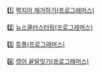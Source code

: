:one: [짝지어 제거하기(프로그래머스)](./07_string/1_remove_by_pair.md)

:two: [뉴스클러스터링(프로그래머스)](./07_string/2_news_clustering.md)

:three: [튜플(프로그래머스)](./07_string/3_tuple.md)

:four: [영어 끝말잇기(프로그래머스)](./07_string/4_end_to_end.md)